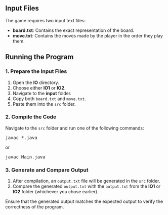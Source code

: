 <h2>Input Files</h2>
<p>The game requires two input text files:</p>
<ul>
    <li><strong>board.txt</strong>: Contains the exact representation of the board.</li>
    <li><strong>move.txt</strong>: Contains the moves made by the player in the order they play them.</li>
</ul>

<h2>Running the Program</h2>
<h3>1. Prepare the Input Files</h3>
<ol>
    <li>Open the <strong>IO</strong> directory.</li>
    <li>Choose either <strong>IO1</strong> or <strong>IO2</strong>.</li>
    <li>Navigate to the <strong>input</strong> folder.</li>
    <li>Copy both <code>board.txt</code> and <code>move.txt</code>.</li>
    <li>Paste them into the <code>src</code> folder.</li>
</ol>

<h3>2. Compile the Code</h3>
<p>Navigate to the <code>src</code> folder and run one of the following commands:</p>
<pre>
javac *.java
</pre>
<p>or</p>
<pre>
javac Main.java
</pre>

<h3>3. Generate and Compare Output</h3>
<ol>
    <li>After compilation, an <code>output.txt</code> file will be generated in the <code>src</code> folder.</li>
    <li>Compare the generated <code>output.txt</code> with the <code>output.txt</code> from the <strong>IO1</strong> or <strong>IO2</strong> folder (whichever you chose earlier).</li>
</ol>

<p>Ensure that the generated output matches the expected output to verify the correctness of the program.</p>
